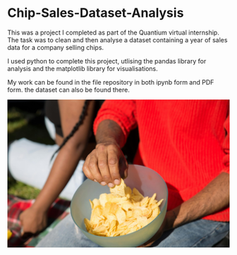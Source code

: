# Chip-Sales-Dataset-Analysis

This was a project I completed as part of the Quantium virtual internship. The task was to clean and then analyse a dataset containing a year of sales data for a company selling chips. 

I used python to complete this project, utlising the pandas library for analysis and the matplotlib library for visualisations.

My work can be found in the file repository in both ipynb form and PDF form. the dataset can also be found there.

![Chips](chips.jpg)
